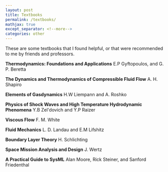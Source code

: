 ```yaml
---
layout: post
title: Textbooks
permalink: /textbooks/
mathjax: true
except_separator: <!--more-->
categories: other
---
```


These are some textbooks that I found helpful, or that were recommended to me by friends and professors. 

<!--more-->

**Thermodynamics: Foundations and Applications**
E.P Gyftopoulos, and G. P. Beretta

**The Dynamics and Thermodynamics of Compressible Fluid Flow**
A. H. Shapiro

**Elements of Gasdynamics**
H.W Liempann and A. Roshko

**Physics of Shock Waves and High Temperature Hydrodynamic Phenomena**
Y.B Zel'dovich and Y.P Raizer

**Viscous Flow**
F. M. White

**Fluid Mechanics**
L. D. Landau and E.M Lifshitz

**Boundary Layer Theory**
H. Schlichting

**Space Mission Analysis and Design**
J. Wertz

**A Practical Guide to SysML**
Alan Moore, Rick Steiner, and Sanford Friedenthal
